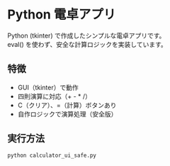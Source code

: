 # Python 電卓アプリ

Python (tkinter) で作成したシンプルな電卓アプリです。  
eval() を使わず、安全な計算ロジックを実装しています。

## 特徴
- GUI（tkinter）で動作
- 四則演算に対応（+ - * /）
- C（クリア）、=（計算）ボタンあり
- 自作ロジックで演算処理（安全版）

## 実行方法
```bash
python calculator_ui_safe.py
